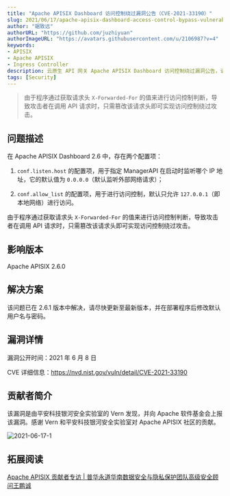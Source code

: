 ```yaml
---
title: "Apache APISIX Dashboard 访问控制绕过漏洞公告（CVE-2021-33190）"
slug: 2021/06/17/apache-apisix-dashboard-access-control-bypass-vulnerability-announcement
author: "琚致远"
authorURL: "https://github.com/juzhiyuan"
authorImageURL: "https://avatars.githubusercontent.com/u/2106987?v=4"
keywords:
- APISIX
- Apache APISIX
- Ingress Controller
description: 云原生 API 网关 Apache APISIX Dashboard 访问控制绕过漏洞公告，请尽快升级版本修复该漏洞。
tags: [Security]
---
```


> 由于程序通过获取请求头 `X-Forwarded-For` 的值来进行访问控制判断，导致攻击者在调用 API 请求时，只需篡改该请求头即可实现访问控制绕过攻击。

<!--truncate-->
## 问题描述

在 Apache APISIX Dashboard 2.6 中，存在两个配置项：

1. `conf.listen.host` 的配置项，用于指定 ManagerAPI 在启动时监听哪个 IP 地址，它的默认值为 `0.0.0.0`（默认监听外部网络请求）；

2. `conf.allow_list` 的配置项，用于进行访问控制，默认只允许 `127.0.0.1`（即本地网络）进行访问。

由于程序通过获取请求头 `X-Forwarded-For` 的值来进行访问控制判断，导致攻击者在调用 API 请求时，只需篡改该请求头即可实现访问控制绕过攻击。

## 影响版本

Apache APISIX 2.6.0

## 解决方案

该问题已在 2.6.1 版本中解决，请尽快更新至最新版本，并在部署程序后修改默认用户名与密码。

## 漏洞详情

漏洞公开时间：2021 年 6 月 8 日

CVE 详细信息：https://nvd.nist.gov/vuln/detail/CVE-2021-33190

## 贡献者简介

该漏洞是由平安科技银河安全实验室的 Vern 发现，并向 Apache 软件基金会上报该漏洞。感谢 Vern 和平安科技银河安全实验室对 Apache APISIX 社区的贡献。

![2021-06-17-1](https://static.apiseven.com/202108/1639463130837-f27bf7bf-28b9-4742-a40f-ee43ebf5a7a8.jpeg)

## 拓展阅读

[Apache APISIX 贡献者专访 | 普华永道华南数据安全与隐私保护团队高级安全顾问王鹏诚](./2021-01-11-interview-Apache-APISIX-contributor-Wang-Pengcheng-Senior-Security-Advisor-of-PwC-South-China-Data-Security-and-Privacy-Protection-Team.md)
